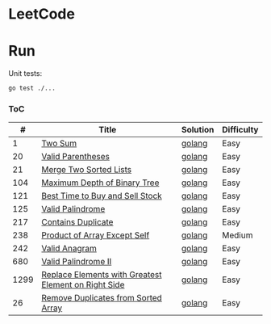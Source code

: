 # LeetCode

# Run

Unit tests:

```bash
go test ./...
```

### ToC

| #    | Title                                                                                                                                       | Solution                                   | Difficulty |
| ---- | ------------------------------------------------------------------------------------------------------------------------------------------- | ------------------------------------------ | ---------- |
| 1    | [Two Sum](https://leetcode.com/problems/two-sum/)                                                                                           | [golang](./array/p1/twosum.go)             | Easy       |
| 20   | [Valid Parentheses](https://leetcode.com/problems/valid-parentheses/)                                                                       | [golang](./stack/p20/parentheses.go)       | Easy       |
| 21   | [Merge Two Sorted Lists](https://leetcode.com/problems/merge-two-sorted-lists/)                                                             | [golang](./list/p21/merge.go)              | Easy       |
| 104  | [Maximum Depth of Binary Tree](https://leetcode.com/problems/maximum-depth-of-binary-tree/)                                                 | [golang](./tree/p104/maxdepth.go)          | Easy       |
| 121  | [Best Time to Buy and Sell Stock](https://leetcode.com/problems/best-time-to-buy-and-sell-stock/)                                           | [golang](./array/p121/maxprofit.go)        | Easy       |
| 125  | [Valid Palindrome](https://leetcode.com/problems/valid-palindrome/)                                                                         | [golang](./twopointers/p125/palindrome.go) | Easy       |
| 217  | [Contains Duplicate](https://leetcode.com/problems/contains-duplicate/)                                                                     | [golang](./array/p217/duplicate.go)        | Easy       |
| 238  | [Product of Array Except Self](https://leetcode.com/problems/product-of-array-except-self/)                                                 | [golang](./array/p238/product.go)          | Medium     |
| 242  | [Valid Anagram](https://leetcode.com/problems/valid-anagram/)                                                                               | [golang](./hashtable/p242/anagram.go)      | Easy       |
| 680  | [Valid Palindrome II](https://leetcode.com/problems/valid-palindrome-ii/)                                                                   | [golang](./twopointers/p680/palindrome.go) | Easy       |
| 1299 | [Replace Elements with Greatest Element on Right Side](https://leetcode.com/problems/replace-elements-with-greatest-element-on-right-side/) | [golang](./array/p1299/maxright.go)        | Easy       |
| 26   | [Remove Duplicates from Sorted Array](https://leetcode.com/problems/remove-duplicates-from-sorted-array/)                                   | [golang](./array/p26/removeduplicates.go)  | Easy       |
